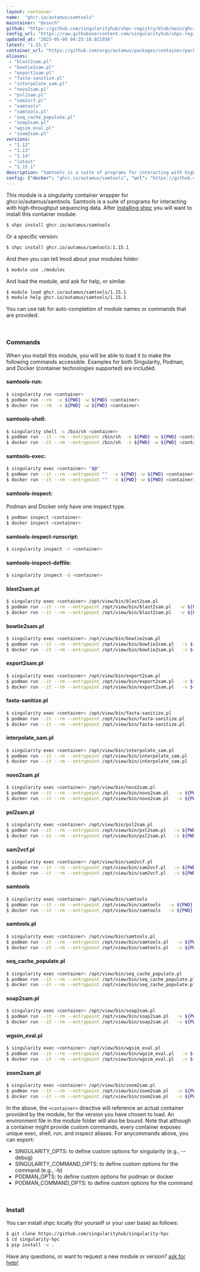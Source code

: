 ```yaml
---
layout: container
name:  "ghcr.io/autamus/samtools"
maintainer: "@vsoch"
github: "https://github.com/singularityhub/shpc-registry/blob/main/ghcr.io/autamus/samtools/container.yaml"
config_url: "https://raw.githubusercontent.com/singularityhub/shpc-registry/main/ghcr.io/autamus/samtools/container.yaml"
updated_at: "2023-05-08 04:25:18.021036"
latest: "1.15.1"
container_url: "https://github.com/orgs/autamus/packages/container/package/samtools"
aliases:
 - "blast2sam.pl"
 - "bowtie2sam.pl"
 - "export2sam.pl"
 - "fasta-sanitize.pl"
 - "interpolate_sam.pl"
 - "novo2sam.pl"
 - "psl2sam.pl"
 - "sam2vcf.pl"
 - "samtools"
 - "samtools.pl"
 - "seq_cache_populate.pl"
 - "soap2sam.pl"
 - "wgsim_eval.pl"
 - "zoom2sam.pl"
versions:
 - "1.12"
 - "1.13"
 - "1.14"
 - "latest"
 - "1.15.1"
description: "Samtools is a suite of programs for interacting with high-throughput sequencing data."
config: {"docker": "ghcr.io/autamus/samtools", "url": "https://github.com/orgs/autamus/packages/container/package/samtools", "maintainer": "@vsoch", "description": "Samtools is a suite of programs for interacting with high-throughput sequencing data.", "latest": {"1.15.1": "sha256:6735fa0f1611f6e65dc3723faaab7d405bef0ce505983373933fcff755eec837"}, "tags": {"1.12": "sha256:607f8c72d534b7b3a637078d4557fae0262b567047840acd18ecc977b8a0d975", "1.13": "sha256:258d04d1c692f0e92852fa003c05b21d81894b49f6ee719b3b8e9b54996037a3", "1.14": "sha256:ce0e0331812a688224a4581ff2df2798030622ad3e3144a42576a443273dcae7", "latest": "sha256:6735fa0f1611f6e65dc3723faaab7d405bef0ce505983373933fcff755eec837", "1.15.1": "sha256:6735fa0f1611f6e65dc3723faaab7d405bef0ce505983373933fcff755eec837"}, "aliases": {"blast2sam.pl": "/opt/view/bin/blast2sam.pl", "bowtie2sam.pl": "/opt/view/bin/bowtie2sam.pl", "export2sam.pl": "/opt/view/bin/export2sam.pl", "fasta-sanitize.pl": "/opt/view/bin/fasta-sanitize.pl", "interpolate_sam.pl": "/opt/view/bin/interpolate_sam.pl", "novo2sam.pl": "/opt/view/bin/novo2sam.pl", "psl2sam.pl": "/opt/view/bin/psl2sam.pl", "sam2vcf.pl": "/opt/view/bin/sam2vcf.pl", "samtools": "/opt/view/bin/samtools", "samtools.pl": "/opt/view/bin/samtools.pl", "seq_cache_populate.pl": "/opt/view/bin/seq_cache_populate.pl", "soap2sam.pl": "/opt/view/bin/soap2sam.pl", "wgsim_eval.pl": "/opt/view/bin/wgsim_eval.pl", "zoom2sam.pl": "/opt/view/bin/zoom2sam.pl"}}
---
```


This module is a singularity container wrapper for ghcr.io/autamus/samtools.
Samtools is a suite of programs for interacting with high-throughput sequencing data.
After [installing shpc](#install) you will want to install this container module:


```bash
$ shpc install ghcr.io/autamus/samtools
```

Or a specific version:

```bash
$ shpc install ghcr.io/autamus/samtools:1.15.1
```

And then you can tell lmod about your modules folder:

```bash
$ module use ./modules
```

And load the module, and ask for help, or similar.

```bash
$ module load ghcr.io/autamus/samtools/1.15.1
$ module help ghcr.io/autamus/samtools/1.15.1
```

You can use tab for auto-completion of module names or commands that are provided.

<br>

### Commands

When you install this module, you will be able to load it to make the following commands accessible.
Examples for both Singularity, Podman, and Docker (container technologies supported) are included.

#### samtools-run:

```bash
$ singularity run <container>
$ podman run --rm  -v ${PWD} -w ${PWD} <container>
$ docker run --rm  -v ${PWD} -w ${PWD} <container>
```

#### samtools-shell:

```bash
$ singularity shell -s /bin/sh <container>
$ podman run --it --rm --entrypoint /bin/sh  -v ${PWD} -w ${PWD} <container>
$ docker run --it --rm --entrypoint /bin/sh  -v ${PWD} -w ${PWD} <container>
```

#### samtools-exec:

```bash
$ singularity exec <container> "$@"
$ podman run --it --rm --entrypoint ""  -v ${PWD} -w ${PWD} <container> "$@"
$ docker run --it --rm --entrypoint ""  -v ${PWD} -w ${PWD} <container> "$@"
```

#### samtools-inspect:

Podman and Docker only have one inspect type.

```bash
$ podman inspect <container>
$ docker inspect <container>
```

#### samtools-inspect-runscript:

```bash
$ singularity inspect -r <container>
```

#### samtools-inspect-deffile:

```bash
$ singularity inspect -d <container>
```


#### blast2sam.pl

```bash
$ singularity exec <container> /opt/view/bin/blast2sam.pl
$ podman run --it --rm --entrypoint /opt/view/bin/blast2sam.pl   -v ${PWD} -w ${PWD} <container> -c " $@"
$ docker run --it --rm --entrypoint /opt/view/bin/blast2sam.pl   -v ${PWD} -w ${PWD} <container> -c " $@"
```


#### bowtie2sam.pl

```bash
$ singularity exec <container> /opt/view/bin/bowtie2sam.pl
$ podman run --it --rm --entrypoint /opt/view/bin/bowtie2sam.pl   -v ${PWD} -w ${PWD} <container> -c " $@"
$ docker run --it --rm --entrypoint /opt/view/bin/bowtie2sam.pl   -v ${PWD} -w ${PWD} <container> -c " $@"
```


#### export2sam.pl

```bash
$ singularity exec <container> /opt/view/bin/export2sam.pl
$ podman run --it --rm --entrypoint /opt/view/bin/export2sam.pl   -v ${PWD} -w ${PWD} <container> -c " $@"
$ docker run --it --rm --entrypoint /opt/view/bin/export2sam.pl   -v ${PWD} -w ${PWD} <container> -c " $@"
```


#### fasta-sanitize.pl

```bash
$ singularity exec <container> /opt/view/bin/fasta-sanitize.pl
$ podman run --it --rm --entrypoint /opt/view/bin/fasta-sanitize.pl   -v ${PWD} -w ${PWD} <container> -c " $@"
$ docker run --it --rm --entrypoint /opt/view/bin/fasta-sanitize.pl   -v ${PWD} -w ${PWD} <container> -c " $@"
```


#### interpolate_sam.pl

```bash
$ singularity exec <container> /opt/view/bin/interpolate_sam.pl
$ podman run --it --rm --entrypoint /opt/view/bin/interpolate_sam.pl   -v ${PWD} -w ${PWD} <container> -c " $@"
$ docker run --it --rm --entrypoint /opt/view/bin/interpolate_sam.pl   -v ${PWD} -w ${PWD} <container> -c " $@"
```


#### novo2sam.pl

```bash
$ singularity exec <container> /opt/view/bin/novo2sam.pl
$ podman run --it --rm --entrypoint /opt/view/bin/novo2sam.pl   -v ${PWD} -w ${PWD} <container> -c " $@"
$ docker run --it --rm --entrypoint /opt/view/bin/novo2sam.pl   -v ${PWD} -w ${PWD} <container> -c " $@"
```


#### psl2sam.pl

```bash
$ singularity exec <container> /opt/view/bin/psl2sam.pl
$ podman run --it --rm --entrypoint /opt/view/bin/psl2sam.pl   -v ${PWD} -w ${PWD} <container> -c " $@"
$ docker run --it --rm --entrypoint /opt/view/bin/psl2sam.pl   -v ${PWD} -w ${PWD} <container> -c " $@"
```


#### sam2vcf.pl

```bash
$ singularity exec <container> /opt/view/bin/sam2vcf.pl
$ podman run --it --rm --entrypoint /opt/view/bin/sam2vcf.pl   -v ${PWD} -w ${PWD} <container> -c " $@"
$ docker run --it --rm --entrypoint /opt/view/bin/sam2vcf.pl   -v ${PWD} -w ${PWD} <container> -c " $@"
```


#### samtools

```bash
$ singularity exec <container> /opt/view/bin/samtools
$ podman run --it --rm --entrypoint /opt/view/bin/samtools   -v ${PWD} -w ${PWD} <container> -c " $@"
$ docker run --it --rm --entrypoint /opt/view/bin/samtools   -v ${PWD} -w ${PWD} <container> -c " $@"
```


#### samtools.pl

```bash
$ singularity exec <container> /opt/view/bin/samtools.pl
$ podman run --it --rm --entrypoint /opt/view/bin/samtools.pl   -v ${PWD} -w ${PWD} <container> -c " $@"
$ docker run --it --rm --entrypoint /opt/view/bin/samtools.pl   -v ${PWD} -w ${PWD} <container> -c " $@"
```


#### seq_cache_populate.pl

```bash
$ singularity exec <container> /opt/view/bin/seq_cache_populate.pl
$ podman run --it --rm --entrypoint /opt/view/bin/seq_cache_populate.pl   -v ${PWD} -w ${PWD} <container> -c " $@"
$ docker run --it --rm --entrypoint /opt/view/bin/seq_cache_populate.pl   -v ${PWD} -w ${PWD} <container> -c " $@"
```


#### soap2sam.pl

```bash
$ singularity exec <container> /opt/view/bin/soap2sam.pl
$ podman run --it --rm --entrypoint /opt/view/bin/soap2sam.pl   -v ${PWD} -w ${PWD} <container> -c " $@"
$ docker run --it --rm --entrypoint /opt/view/bin/soap2sam.pl   -v ${PWD} -w ${PWD} <container> -c " $@"
```


#### wgsim_eval.pl

```bash
$ singularity exec <container> /opt/view/bin/wgsim_eval.pl
$ podman run --it --rm --entrypoint /opt/view/bin/wgsim_eval.pl   -v ${PWD} -w ${PWD} <container> -c " $@"
$ docker run --it --rm --entrypoint /opt/view/bin/wgsim_eval.pl   -v ${PWD} -w ${PWD} <container> -c " $@"
```


#### zoom2sam.pl

```bash
$ singularity exec <container> /opt/view/bin/zoom2sam.pl
$ podman run --it --rm --entrypoint /opt/view/bin/zoom2sam.pl   -v ${PWD} -w ${PWD} <container> -c " $@"
$ docker run --it --rm --entrypoint /opt/view/bin/zoom2sam.pl   -v ${PWD} -w ${PWD} <container> -c " $@"
```



In the above, the `<container>` directive will reference an actual container provided
by the module, for the version you have chosen to load. An environment file in the
module folder will also be bound. Note that although a container
might provide custom commands, every container exposes unique exec, shell, run, and
inspect aliases. For anycommands above, you can export:

 - SINGULARITY_OPTS: to define custom options for singularity (e.g., --debug)
 - SINGULARITY_COMMAND_OPTS: to define custom options for the command (e.g., -b)
 - PODMAN_OPTS: to define custom options for podman or docker
 - PODMAN_COMMAND_OPTS: to define custom options for the command

<br>

### Install

You can install shpc locally (for yourself or your user base) as follows:

```bash
$ git clone https://github.com/singularityhub/singularity-hpc
$ cd singularity-hpc
$ pip install -e .
```

Have any questions, or want to request a new module or version? [ask for help!](https://github.com/singularityhub/singularity-hpc/issues)